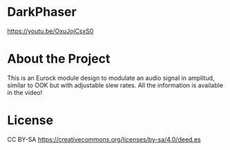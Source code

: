 # DarkPhaser
https://youtu.be/OxuJojCsxS0

# About the Project
This is an Eurock module design to modulate an audio signal in amplitud, similar to OOK but with adjustable slew rates.
All the information is available in the video!

# License
CC BY-SA https://creativecommons.org/licenses/by-sa/4.0/deed.es

